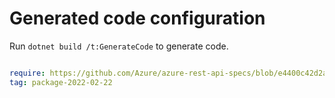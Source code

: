 # Generated code configuration

Run `dotnet build /t:GenerateCode` to generate code.

``` yaml

require: https://github.com/Azure/azure-rest-api-specs/blob/e4400c42d2adf0545578414a1b07d2bdca61bfe8/specification/automation/resource-manager/readme.md
tag: package-2022-02-22

```